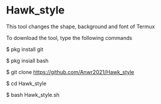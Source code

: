 # Hawk_style

This tool changes the shape, background and font of Termux

To download the tool, type the following commands 

$ pkg install git

$ pkg insiall bash

$ git clone https://github.com/Anwr2021/Hawk_style  

$ cd Hawk_style

$ bash Hawk_style.sh
